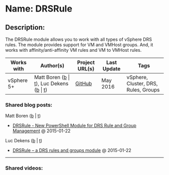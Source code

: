 # Name: DRSRule

## Description:
The DRSRule module allows you to work with all types of vSphere DRS rules. The module provides support for VM and VMHost groups. And, it works with affinity/anti-affinity VM rules and VM to VMHost rules.

| Works with | Author(s)  | Project URL(s) | Last Update   | Tags |
|------------|------------|----------------|---------------|------|
| vSphere 5+ | Matt Boren (<a href="http://www.vnugglets.com" target="_blank">b</a> \| <a href="https://twitter.com/mtboren" target="_blank">t</a>), Luc Dekens (<a href="http://www.lucd.info" target="_blank">b</a> \| <a href="https://twitter.com/LucD22" target="_blank">t</a>) | [GitHub](https://github.com/PowerCLIGoodies/DRSRule) | May 2016 | vSphere, Cluster, DRS, Rules, Groups |

### Shared blog posts:
Matt Boren (<a href="http://www.vnugglets.com" target="_blank">b</a> \| <a href="https://twitter.com/mtboren" target="_blank">t</a>)
- [DRSRule - New PowerShell Module for DRS Rule and Group Management](http://www.vnugglets.com/2015/01/drsrule-new-powershell-module-for-drs.html) @ 2015-01-22

Luc Dekens (<a href="http://www.lucd.info" target="_blank">b</a> \| <a href="https://twitter.com/LucD22" target="_blank">t</a>)
- [DRSRule – a DRS rules and groups module](http://www.lucd.info/2015/01/22/drsrule-drs-rules-and-groups-module/) @ 2015-01-22

____
### Shared videos:
